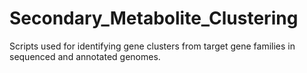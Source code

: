 # Secondary_Metabolite_Clustering
Scripts used for identifying gene clusters from target gene families in sequenced and annotated genomes.

